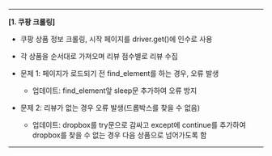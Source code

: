 ------------------------------------------------------------------------------------------------------------------------------
**[1. 쿠팡 크롤링]**
  - 쿠팡 상품 정보 크롤링, 시작 페이지를 driver.get()에 인수로 사용
  - 각 상품을 순서대로 가져오며 리뷰 점수별로 리뷰 수집


  - 문제 1: 페이지가 로드되기 전 find_element를 하는 경우, 오류 발생 
     - 업데이트: find_element앞 sleep문 추가하여 오류 방지
  - 문제 2: 리뷰가 없는 경우 오류 발생(드롭박스를 찾을 수 없음)  
     - 업데이트: dropbox를 try문으로 감싸고 except에 continue를 추가하여 dropbox를 찾을 수 없는 경우 다음 상품으로 넘어가도록 함
------------------------------------------------------------------------------------------------------------------------------
